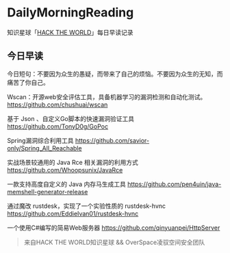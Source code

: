 # DailyMorningReading

知识星球「[HACK THE WORLD](https://public.zsxq.com/groups/225824414251.html)」每日早读记录

## 今日早读

今日短句：不要因为众生的愚疑，而带来了自己的烦恼。不要因为众生的无知，而痛苦了你自己。

Wscan：开源web安全评估工具，具备机器学习的漏洞检测和自动化测试。
https://github.com/chushuai/wscan

基于 Json 、自定义Go脚本的快速漏洞验证工具
https://github.com/TonyD0g/GoPoc

Spring漏洞综合利用工具
https://github.com/savior-only/Spring_All_Reachable

实战场景较通用的 Java Rce 相关漏洞的利用方式
https://github.com/Whoopsunix/JavaRce

一款支持高度自定义的 Java 内存马生成工具
https://github.com/pen4uin/java-memshell-generator-release

通过魔改 rustdesk，实现了一个实验性质的 rustdesk-hvnc
https://github.com/EddieIvan01/rustdesk-hvnc

一个使用C#编写的简易Web服务器
https://github.com/qinyuanpei/HttpServer

> 来自HACK THE WORLD知识星球 && OverSpace凌驭空间安全团队
